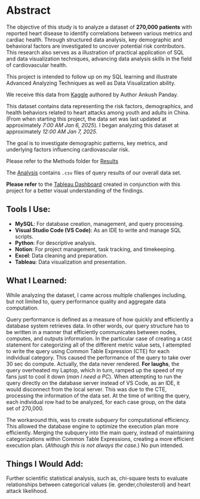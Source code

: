 # Abstract

The objective of this study is to analyze a dataset of **270,000 patients** with reported heart disease to identify correlations between various metrics and cardiac health. Through structured data analysis, key demographic and behavioral factors are investigated to uncover potential risk contributors. This research also serves as a illustration of practical application of SQL and data visualization techniques, advancing data analysis skills in the field of cardiovascular health.

This project is intended to follow up on my SQL learning and illustrate Advanced Analyzing Techniques as well as Data Visualization ability.

We receive this data from [Kaggle](https://www.kaggle.com/datasets/ankushpanday1/heart-attack-in-china-youth-vs-adult) authored by Author Ankush Panday.

This dataset contains data representing the risk factors, demographics, and health behaviors related to heart attacks among youth and adults in China. (From when starting this project, the data set was last updated at approximately *7:00 AM Jan 6, 2025*). I began analyzing this dataset at approximately *12:00 AM Jan 7, 2025.*

The goal is to investigate demographic patterns, key metrics, and underlying factors influencing cardiovascular risk. 

Please refer to the Methods folder for [Results](/Method/README.md)

The [Analysis](/Analysis) contains `.csv` files of query results of our overall data set.

**Please refer** to the [Tableau Dashboard](https://public.tableau.com/app/profile/kevin.chabau/viz/Correlation-Heart-Attack-Project-Jan-2025/Dashboard1?publish=yes) created in conjunction with this project for a better visual understanding of the findings.

## Tools I Use:
- **MySQL**: For database creation, management, and query processing.
- **Visual Studio Code (VS Code)**: As an IDE to write and manage SQL scripts.
- **Python**: For descriptive analysis.
- **Notion**: For project management, task tracking, and timekeeping.
- **Excel**: Data cleaning and preparation.
- **Tableau**: Data visualization and presentation.

## What I Learned:

While analyzing the dataset, I came across multiple challenges including, but not limited to, query performance quality and aggregate data computation.

Query performance is defined as a measure of how quickly and efficiently a database system retrieves data. In other words, our query structure has to be written in a manner that efficiently communicates between nodes, computes, and outputs information. In the particular case of creating a `CASE` statement for categorizing all of the different metric value sets, I attempted to write the query using Common Table Expression (CTE) for each individual category. This caused the performance of the query to take over 30 sec do compute. Actually, the data never rendered. **For laughs**, the query overheated my Laptop, which in turn, ramped up the speed of my fans just to cool it down (*man I need a PC*). When attempting to run the query directly on the database server instead of VS Code, as an IDE, it would disconnect from the local server. This was due to the CTE, processing the information of the data set. At the time of writing the query, each individual row had to be analyzed, for each case group, on the data set of 270,000.

The workaround this, was to create *subquery* for computational efficiency. This allowed the database engine to optimize the execution plan more efficiently. Merging the subquery into the main query, instead of maintaining categorizations within Common Table Expressions, creating a more efficient execution plan. (*Although this is not always the case.*) No pun intended.

## Things I Would Add:

Further scientific statistical analysis, such as, chi-square tests to evaluate relationships between categorical values (ie. gender,cholesterol) and heart attack likelihood.
